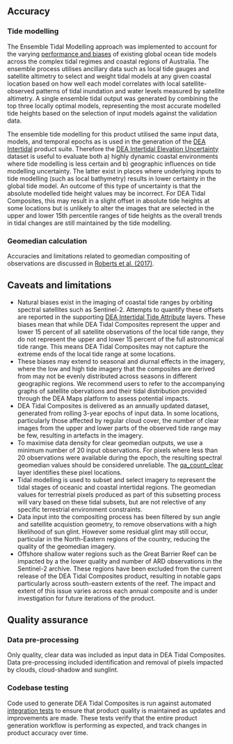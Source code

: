 ## Accuracy

### Tide modelling

The Ensemble Tidal Modelling approach was implemented to account for the varying [performance and biases](/data/product/dea-intertidal/?tab=description#ensemble-tidal-modelling) of existing global ocean tide models across the complex tidal regimes and coastal regions of Australia. The ensemble process utilises ancillary data such as local tide gauges and satellite altimetry to select and weight tidal models at any given coastal location based on how well each model correlates with local satellite-observed patterns of tidal inundation and water levels measured by satellite altimetry. A single ensemble tidal output was generated by combining the top three locally optimal models, representing the most accurate modelled tide heights based on the selection of input models against the validation data.

The ensemble tide modelling for this product utilised the same input data, models, and temporal epochs as is used in the generation of the [DEA Intertidal](/data/product/dea-intertidal/) product suite. Therefore the [DEA Intertidal Elevation Uncertainty](/data/product/dea-intertidal/?tab=description#core-product-layers) dataset is useful to evaluate both a) highly dynamic coastal environments where tide modelling is less certain and b) geographic influences on tide modelling uncertainty. The latter exist in places where underlying inputs to tide modelling (such as local bathymetry) results in lower certainty in the global tide model. An outcome of this type of uncertainty is that the absolute modelled tide height values may be incorrect. For DEA Tidal Composites, this may result in a slight offset in absolute tide heights at some locations but is unlikely to alter the images that are selected in the upper and lower 15th percentile ranges of tide heights as the overall trends in tidal changes are still maintained by the tide modelling.

### Geomedian calculation

Accuracies and limitations related to geomedian compositing of observations are discussed in [Roberts et al. (2017)](https://doi.org/10.1109/TGRS.2017.2723896).

## Caveats and limitations

* Natural biases exist in the imaging of coastal tide ranges by orbiting spectral satellites such as Sentinel-2. Attempts to quantify these offsets are reported in the supporting [DEA Intertidal Tide Attribute](/data/product/dea-intertidal/?tab=description#tidal-attribute-layers) layers. These biases mean that while DEA Tidal Composites represent the upper and lower 15 percent of all satellite observations of the local tide range, they do not represent the upper and lower 15 percent of the full astronomical tide range. This means DEA Tidal Composites may not capture the extreme ends of the local tide range at some locations.
* These biases may extend to seasonal and diurnal effects in the imagery, where the low and high tide imagery that the composites are derived from may not be evenly distributed across seasons in different geographic regions. We recommend users to refer to the accompanying graphs of satellite obervations and their tidal distribution provided through the DEA Maps platform to assess potential impacts.
* DEA Tidal Composites is delivered as an annually updated dataset, generated from rolling 3-year epochs of input data. In some locations, particularly those affected by regular cloud cover, the number of clear images from the upper and lower parts of the observed tide range may be few, resulting in artefacts in the imagery. 
* To maximise data density for clear geomedian outputs, we use a minimum number of 20 input observations. For pixels where less than 20 observations were available during the epoch, the resulting spectral geomedian values should be considered unreliable. The [qa_count_clear](./?tab=specifications#bands) layer identifies these pixel locations.
* Tidal modelling is used to subset and select imagery to represent the tidal stages of oceanic and coastal intertidal regions.  The geomedian values for terrestrial pixels produced as part of this subsetting process will vary based on these tidal subsets, but are not relective of any specific terrestrial environment constraints.
*   Data input into the compositing process has been filtered by sun angle and satellite acquistion geometry, to remove observations with a high likelihood of sun glint. However some residual glint may still occur, particular in the North-Eastern regions of the country, reducing the quality of the geomedian imagery.
*   Offshore shallow water regions such as the Great Barrier Reef can be impacted by a the lower quality and number of ARD observations in the Sentinel-2 archive. These regions have been excluded from the current release of the DEA Tidal Composites product, resulting in notable gaps particularly across south-eastern extents of the reef. The impact and extent of this issue varies across each annual composite and is under investigation for future iterations of the product.

## Quality assurance

### Data pre-processing

Only quality, clear data was included as input data in DEA Tidal Composites. Data pre-processing included identification and removal of pixels impacted by clouds, cloud-shadow and sunglint.

### Codebase testing

Code used to generate DEA Tidal Composites is run against automated [integration tests](https://github.com/GeoscienceAustralia/dea-intertidal/tree/develop/tests) to ensure that product quality is maintained as updates and improvements are made. These tests verify that the entire product generation workflow is performing as expected, and track changes in product accuracy over time.
